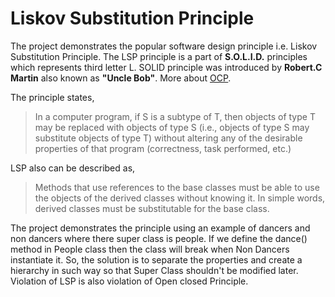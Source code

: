 # Liskov Substitution Principle

The project demonstrates the popular software design principle i.e. Liskov Substitution Principle. The LSP principle is a part of __S.O.L.I.D.__ principles which represents third letter L. SOLID principle was introduced by **Robert.C Martin** also known as **"Uncle Bob"**. More about [OCP](https://en.wikipedia.org/wiki/Open%E2%80%93closed_principle).

The principle states,

> In a computer program, if S is a subtype of T, then objects of type T may be replaced with objects of type S (i.e., objects of type S may substitute objects of type T) without altering any of the desirable properties of that program (correctness, task performed, etc.)   

LSP also can be described as,

> Methods that use references to the base classes must be able to use the objects of the derived classes without knowing it. In simple words, derived classes must be substitutable for the base class.  

The project demonstrates the principle using an example of dancers and non dancers where there super class is people. If we define the dance() method in People class then the class will break when Non Dancers instantiate it. So, the solution is to separate the properties and create a hierarchy in such way so that Super Class shouldn't be modified later. Violation of LSP is also violation of Open closed Principle. 